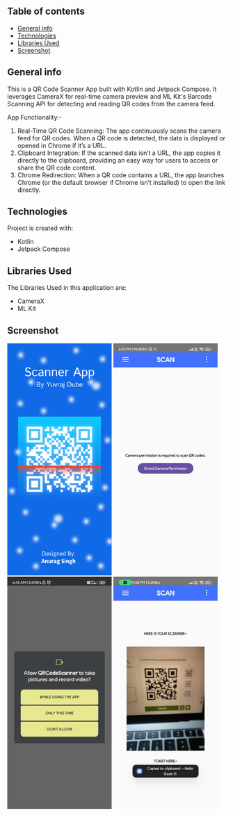 ## Table of contents
* [General info](#general-info)
* [Technologies](#technologies)
* [Libraries Used](#libraries-used)
* [Screenshot](#screenshot)

## General info
This is a QR Code Scanner App built with Kotlin and Jetpack Compose. It leverages CameraX for real-time camera preview and ML Kit's Barcode Scanning API for detecting and reading QR codes from the camera feed.

App Functionality:-
1) Real-Time QR Code Scanning: The app continuously scans the camera feed for QR codes. When a QR code is detected, the data is displayed or
   opened in Chrome if it’s a URL.
3) Clipboard Integration: If the scanned data isn’t a URL, the app copies it directly to the clipboard, providing an easy way for users to
   access or share the QR code content.
5) Chrome Redirection: When a QR code contains a URL, the app launches Chrome (or the default browser if Chrome isn’t installed) to open
   the link directly.

## Technologies
Project is created with:
* Kotlin
* Jetpack Compose

## Libraries Used
The Libraries Used in this application are:
* CameraX
* ML Kit

## Screenshot
  <img src= "https://github.com/YuvrajDube/Scanner-App/blob/main/Assets/splashscreen.png" width="240"> <img src= "https://github.com/YuvrajDube/Scanner-App/blob/main/Assets/Home Page.jpeg" width="240"> <img src= "https://github.com/YuvrajDube/Scanner-App/blob/main/Assets/Permission%20Page.jpeg" width="240"> <img src= "https://github.com/YuvrajDube/Scanner-App/blob/main/Assets/Scanner Page.jpeg" width="240">


